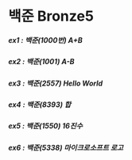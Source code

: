 # 백준 Bronze5

##### ex1 : 백준(1000번) A+B 
##### ex2 : 백준(1001) A-B
##### ex3 : 백준(2557) Hello World
##### ex4 : 백준(8393) 합
##### ex5 : 백준(1550) 16진수
##### ex6 : 백준(5338) 마이크로소프트 로고